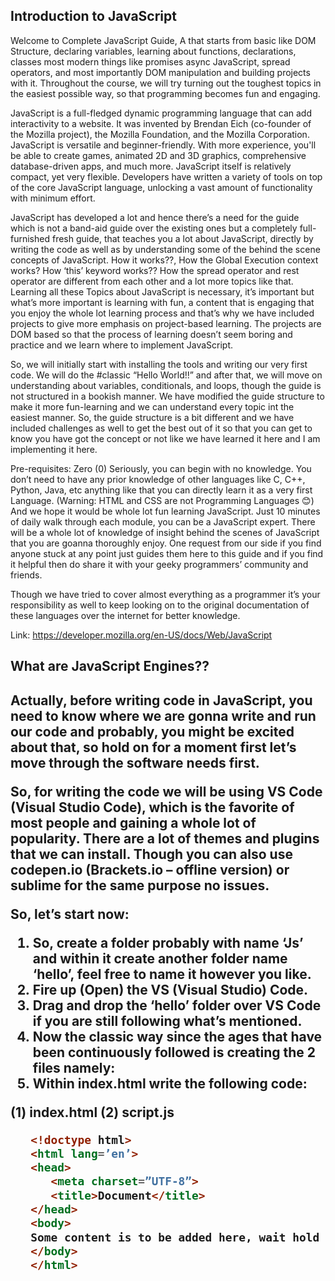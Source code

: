 ## Introduction to JavaScript

Welcome to Complete JavaScript Guide, A that starts from basic like DOM Structure, declaring variables, learning about functions, declarations, classes most modern things like promises async JavaScript, spread operators, and most importantly DOM manipulation and building projects with it. Throughout the course, we will try turning out the toughest topics in the easiest possible way, so that programming becomes fun and engaging.

JavaScript is a full-fledged dynamic programming language that can add interactivity to a website. It was invented by Brendan Eich (co-founder of the Mozilla project), the Mozilla Foundation, and the Mozilla Corporation. JavaScript is versatile and beginner-friendly. With more experience, you'll be able to create games, animated 2D and 3D graphics, comprehensive database-driven apps, and much more. JavaScript itself is relatively compact, yet very flexible. Developers have written a variety of tools on top of the core JavaScript language, unlocking a vast amount of functionality with minimum effort.

JavaScript has developed a lot and hence there’s a need for the guide which is not a band-aid guide over the existing ones but a completely full-furnished fresh guide, that teaches you a lot about JavaScript, directly by writing the code as well as by understanding some of the behind the scene concepts of JavaScript. How it works??, How the Global Execution context works? How ‘this’ keyword works?? How the spread operator and rest operator are different from each other and a lot more topics like that.
Learning all these Topics about JavaScript is necessary, it’s important but what’s more important is learning with fun, a content that is engaging that you enjoy the whole lot learning process and that’s why we have included projects to give more emphasis on project-based learning. The projects are DOM based so that the process of learning doesn’t seem boring and practice and we learn where to implement JavaScript.

So, we will initially start with installing the tools and writing our very first code. We will do the #classic “Hello World!!” and after that, we will move on understanding about variables, conditionals, and loops, though the guide is not structured in a bookish manner. We have modified the guide structure to make it more fun-learning and we can understand every topic int the easiest manner. So, the guide structure is a bit different and we have included challenges as well to get the best out of it so that you can get to know you have got the concept or not like we have learned it here and I am implementing it here.

Pre-requisites: Zero (0) Seriously, you can begin with no knowledge. You don’t need to have any prior knowledge of other languages like C, C++, Python, Java, etc anything like that you can directly learn it as a very first Language. (Warning: HTML and CSS are not Programming Languages 😊) And we hope it would be whole lot fun learning JavaScript.
Just 10 minutes of daily walk through each module, you can be a JavaScript expert. There will be a whole lot of knowledge of insight behind the scenes of JavaScript that you are goanna thoroughly enjoy. One request from our side if you find anyone stuck at any point just guides them here to this guide and if you find it helpful then do share it with your geeky programmers’ community and friends.

Though we have tried to cover almost everything as a programmer it’s your responsibility as well to keep looking on to the original documentation of these languages over the internet for better knowledge.

Link: https://developer.mozilla.org/en-US/docs/Web/JavaScript

<h2>What are JavaScript Engines??<h2>
  
Actually, before writing code in JavaScript, you need to know where we are gonna write and run our code and probably, you might be excited about that, so hold on for a moment first let’s move through the software needs first. 

So, for writing the code we will be using VS Code (Visual Studio Code), which is the favorite of most people and gaining a whole lot of popularity. There are a lot of themes and plugins that we can install. Though you can also use codepen.io (Brackets.io – offline version) or sublime for the same purpose no issues.

So, let’s start now:
1.	So, create a folder probably with name ‘Js’ and within it create another folder name ‘hello’, feel free to name it however you like.
2.	Fire up (Open) the VS (Visual Studio) Code.
3.	Drag and drop the ‘hello’ folder over VS Code if you are still following what’s mentioned.
4.	Now the classic way since the ages that have been continuously followed is creating the 2 files namely:
5. Within index.html write the following code:

(1) index.html (2) script.js 


```HTML
   <!doctype html>
   <html lang=’en’>
   <head>
	  <meta charset=”UTF-8”>
	  <title>Document</title>
   </head>
   <body>
   Some content is to be added here, wait hold on.
   </body>
   </html>
```

